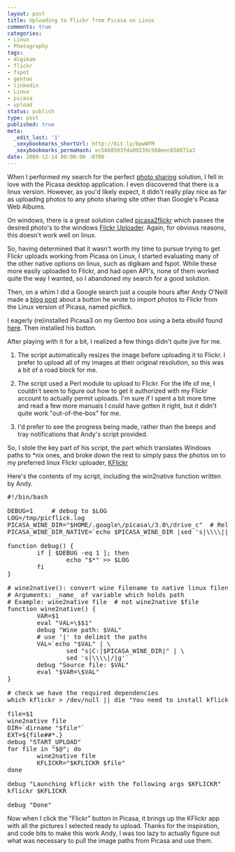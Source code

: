 ```yaml
---
layout: post
title: Uploading to Flickr from Picasa on Linux
comments: true
categories:
- Linux
- Photography
tags:
- digikam
- flickr
- fspot
- gentoo
- linkedin
- Linux
- picasa
- upload
status: publish
type: post
published: true
meta:
  _edit_last: '1'
  _sexybookmarks_shortUrl: http://bit.ly/bpwWFM
  _sexybookmarks_permaHash: ec5688593fda09239c560eec658871a3
date: 2008-12-14 00:00:00 -0700
---
```

When I performed my search for the perfect <a href="{{ root_url }}/2008/09/25/photo-sharing-services/">photo sharing</a> solution, I fell in love with the Picasa desktop application.  I even discovered that there is a linux version.  However, as you'd likely expect, it didn't really play nice as far as uploading photos to any photo sharing site other than Google's Picasa Web Albums.

On windows, there is a great solution called <a href="http://jerryong.com/blog/2008/06/picasa2flickr-uploads-your-picasa-photos-directly-to-flickr/">picasa2flickr</a> which passes the desired photo's to the windows <a href="http://www.flickr.com/tools/uploadr/">Flickr Uploader</a>.  Again, for obvious reasons, this doesn't work well on linux.

So, having determined that it wasn't worth my time to pursue trying to get Flickr uploads working from Picasa on Linux, I started evaluating many of the other native options on linux, such as digikam and fspot.  While these more easily uploaded to Flickr, and had open API's, none of them worked quite the way I wanted, so I abandoned my search for a good solution.

Then, on a whim I did a Google search just a couple hours after Andy O'Neill made a <a href="http://ultrahigh.org/2008/12/09/picflick-picasa-to-flickr-export-on-linux/">blog post</a> about a button he wrote to import photos to Flickr from the Linux version of Picasa, named picflick.

I eagerly (re)installed Picasa3 on my Gentoo box using a beta ebuild found <a href="http://bugs.gentoo.org/show_bug.cgi?id=240406">here</a>.  Then installed his button.

After playing with it for a bit, I realized a few things didn't quite jive for me.

1) The script automatically resizes the image before uploading it to Flickr.  I prefer to upload all of my images at their original resolution, so this was a bit of a road block for me.

2) The script used a Perl module to upload to Flickr.  For the life of me, I couldn't seem to figure out how to get it authorized with my Flickr account to actually permit uploads.  I'm sure if I spent a bit more time and read a few more manuals I could have gotten it right, but it didn't quite work "out-of-the-box" for me.

3) I'd prefer to see the progress being made, rather than the beeps and tray notifications that Andy's script provided.

So, I stole the key part of his script, the part which translates Windows paths to *nix ones, and broke down the rest to simply pass the photos on to my preferred linux Flickr uploader, <a href="http://kflickr.sourceforge.net/wikka.php?wakka=Kflickr">KFlickr</a>

Here's the contents of my script, including the win2native function written by Andy.

<pre lang="bash" line="1">
#!/bin/bash

DEBUG=1     # debug to $LOG
LOG=/tmp/picflick.log
PICASA_WINE_DIR="$HOME/.google\/picasa\/3.0\/drive_c"  # Relative to $HOME
PICASA_WINE_DIR_NATIVE=`echo $PICASA_WINE_DIR |sed 's|\\\\||g'`

function debug() {
        if [ $DEBUG -eq 1 ]; then
                echo "$*" >> $LOG
        fi
}

# wine2native(): convert wine filename to native linux filenames
# Arguments: _name_ of variable which holds path
# Example: wine2native file  # not wine2native $file
function wine2native() {
        VAR=$1
        eval "VAL=\$$1"
        debug "Wine path: $VAL"
        # use '|' to delimit the paths
        VAL=`echo "$VAL" | \
                sed "s|C:|$PICASA_WINE_DIR|" | \
                sed 's|\\\\|/|g'`
        debug "Source file: $VAL"
        eval "$VAR=\$VAL"
}

# check we have the required dependencies
which kflickr > /dev/null || die "You need to install kflickr"

file=$1
wine2native file
DIR=`dirname "$file"`
EXT=${file##*.}
debug "START_UPLOAD"
for file in "$@"; do
        wine2native file
        KFLICKR="$KFLICKR $file"
done

debug "Launching kflickr with the following args $KFLICKR"
kflickr $KFLICKR

debug "Done"
</pre>

Now when I click the "Flickr" button in Picasa, it brings up the KFlickr app with all the pictures I selected ready to upload.  Thanks for the inspiration, and code bits to make this work Andy, I was too lazy to actually figure out what was necessary to pull the image paths from Picasa and use them.
